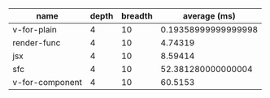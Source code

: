 | name            | depth | breadth | average (ms)        |
| --------------- | ----- | ------- | ------------------- |
| v-for-plain     | 4     | 10      | 0.19358999999999998 |
| render-func     | 4     | 10      | 4.74319             |
| jsx             | 4     | 10      | 8.59414             |
| sfc             | 4     | 10      | 52.381280000000004  |
| v-for-component | 4     | 10      | 60.5153             |